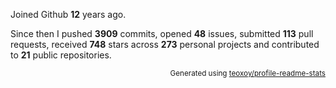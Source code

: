 Joined Github **12** years ago.

Since then I pushed **3909** commits, opened **48** issues, submitted **113** pull requests, received **748** stars across **273** personal projects and contributed to **21** public repositories.

<p align="right"><sub>Generated using <a href="https://github.com/marketplace/actions/profile-readme-stats">teoxoy/profile-readme-stats</a></sub></p>
